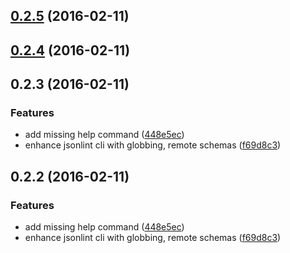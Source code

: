<a name="0.2.5"></a>
## [0.2.5](https://github.com/marionebl/jsonlint-cli/compare/v0.2.4...v0.2.5) (2016-02-11)




<a name="0.2.4"></a>
## [0.2.4](https://github.com/marionebl/jsonlint-cli/compare/v0.2.3...v0.2.4) (2016-02-11)




<a name="0.2.3"></a>
## 0.2.3 (2016-02-11)


### Features

* add missing help command ([448e5ec](https://github.com/marionebl/jsonlint-cli/commit/448e5ec))
* enhance jsonlint cli with globbing, remote schemas ([f69d8c3](https://github.com/marionebl/jsonlint-cli/commit/f69d8c3))



<a name="0.2.2"></a>
## 0.2.2 (2016-02-11)


### Features

* add missing help command ([448e5ec](https://github.com/marionebl/jsonlint-cli/commit/448e5ec))
* enhance jsonlint cli with globbing, remote schemas ([f69d8c3](https://github.com/marionebl/jsonlint-cli/commit/f69d8c3))



